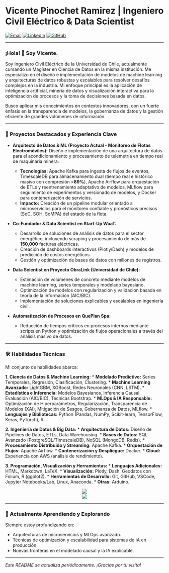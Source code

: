 # Vicente Pinochet Ramirez | Ingeniero Civil Eléctrico & Data Scientist

<p align="left">
  <a href="mailto:vicente.pinochet.r@ug.uchile.cl"><img alt="Email" src="https://skillicons.dev/icons?i=gmail"/></a>
  <a href="https://www.linkedin.com/in/vicente-pinochet"><img alt="LinkedIn" src="https://skillicons.dev/icons?i=linkedin"/></a>
  <a href="https://github.com/Qajirr"><img alt="GitHub" src="https://skillicons.dev/icons?i=github"/></a>
</p>

---

### ¡Hola! 👋 Soy Vicente.

Soy Ingeniero Civil Eléctrico de la Universidad de Chile, actualmente cursando un Magíster en Ciencia de Datos en la misma institución. Me especializo en el diseño e implementación de modelos de machine learning y arquitecturas de datos robustas y escalables para resolver desafíos complejos en la industria. Mi enfoque principal es la aplicación de inteligencia artificial, minería de datos y visualización interactiva para la optimización de procesos y la toma de decisiones basada en datos.

Busco aplicar mis conocimientos en contextos innovadores, con un fuerte énfasis en la transparencia de modelos, la gobernanza de datos y la gestión eficiente de grandes volúmenes de información.

---

### 🚀 Proyectos Destacados y Experiencia Clave

-   **Arquitecto de Datos & ML (Proyecto Actual - Monitoreo de Flotas Electromóviles):**
    Diseño e implementación de una arquitectura de datos para el acondicionamiento y procesamiento de telemetría en tiempo real de maquinaria minera.
    * **Tecnologías:** Apache Kafka para ingesta de flujos de eventos, TimescaleDB para almacenamiento dual (tiempo real e histórico masivo con compresión >**89%**), Apache Airflow para orquestación de ETLs y reentrenamiento adaptativo de modelos, MLflow para seguimiento de experimentos y versionado de modelos, y Docker para contenerización de servicios.
    * **Impacto:** Creación de un pipeline modular orientado a microservicios para el monitoreo confiable y pronósticos precisos (SoC, SOH, SoMPA) del estado de la flota.

-   **Co-Fundador & Data Scientist en Start-Up WaaT:**
    * Desarrollo de soluciones de análisis de datos para el sector energético, incluyendo scraping y procesamiento de más de **150,000** facturas eléctricas.
    * Creación de dashboards interactivos (Plotly/Dash) y modelos de predicción de costos energéticos.
    * Gestión y optimización de bases de datos con millones de registros.

-   **Data Scientist en Proyecto ObraLink (Universidad de Chile):** 
    * Estimación de volúmenes de concreto mediante modelos de machine learning, series temporales y modelado bayesiano.
    * Optimización de modelos con regularización y validación basada en teoría de la información (AIC/BIC).
    * Implementación de soluciones explicables y escalables en ingeniería civil.

-   **Automatización de Procesos en QuePlan Spa:** 
    * Reducción de tiempos críticos en procesos internos mediante scripts en Python y optimización de flujos operacionales a través del análisis masivo de datos.

---

### 🛠️ Habilidades Técnicas

Mi conjunto de habilidades abarca:

**1. Ciencia de Datos & Machine Learning:**
    * **Modelado Predictivo:** Series Temporales, Regresión, Clasificación, Clustering.
    * **Machine Learning Avanzado:** LightGBM, XGBoost, Redes Neuronales (CNN, LSTM).
    * **Estadística e Inferencia:** Modelos Bayesianos, Inferencia Causal, Evaluación (AIC/BIC), Técnicas Bootstrap.
    * **MLOps & IA Responsable:** Optimización de Hiperparámetros, Regularización, Transparencia de Modelos (XAI), Mitigación de Sesgos, Gobernanza de Datos, MLflow.
    * **Lenguajes y Bibliotecas:** Python (Pandas, NumPy, Scikit-learn, TensorFlow, Keras, PyTorch), R.

**2. Ingeniería de Datos & Big Data:**
    * **Arquitectura de Datos:** Diseño de Pipelines de Datos, ETLs, Data Warehousing.
    * **Bases de Datos:** SQL Avanzado (PostgreSQL/TimescaleDB), NoSQL (MongoDB, Redis).
    * **Procesamiento Distribuido y Streaming:** Apache Kafka.
    * **Orquestación de Flujos:** Apache Airflow.
    * **Contenerización y Despliegue:** Docker.
    * **Cloud:** Experiencia con AWS (análisis de rendimiento).

**3. Programación, Visualización y Herramientas:**
    * **Lenguajes Adicionales:** HTML, Markdown, LaTeX.
    * **Visualización:** Plotly, Dash, Geodatos con Folium, R (ggplot2).
    * **Herramientas de Desarrollo:** Git, GitHub, VSCode, Jupyter Notebooks/Lab, Linux, Anaconda.
    * **Otras:** Arduino.

<p align="center">
  <a href="https://skillicons.dev">
    <img src="https://skillicons.dev/icons?i=python,r,bash,sql,docker,aws,linux,git,github"/>
  </a>
  <br>
  <a href="https://skillicons.dev">
    <img src="https://skillicons.dev/icons?i=kafka,airflow,pytorch,tensorflow,keras,sklearn,plotly,dash,postgres,mongodb,redis,html,css,md,latex,vscode,jupyter,anaconda"/>
  </a>
</p>

---

### 🌱 Actualmente Aprendiendo y Explorando

Siempre estoy profundizando en:
-   Arquitecturas de microservicios y MLOps avanzado.
-   Técnicas de optimización y escalabilidad para sistemas de IA en producción.
-   Nuevas fronteras en el modelado causal y la IA explicable.

---
*Este README se actualiza periódicamente. ¡Gracias por tu visita!*